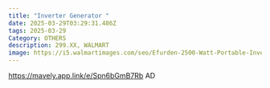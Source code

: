 ```yaml
---
title: "Inverter Generator "
date: 2025-03-29T03:29:31.486Z
tags: 2025-03-29
Category: OTHERS
description: 299.XX, WALMART
image: https://i5.walmartimages.com/seo/Efurden-2500-Watt-Portable-Inverter-Generator-Gas-Powered-EPA-Compliant-Parallel-Capability-CO-Shutdown-Low-Noise-for-Camping-and-Home-Use_6e81f034-40a7-4900-9589-1f2ccbe23a9f.60d56e1ae7c175b5240e5e36c9b4cb45.jpeg?odnHeight=640&odnWidth=640&odnBg=FFFFFF
---
```

https://mavely.app.link/e/Spn6bGmB7Rb  AD
